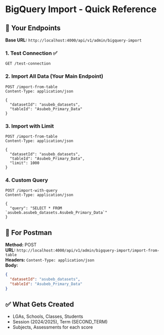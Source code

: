# BigQuery Import - Quick Reference

## 🚀 Your Endpoints

**Base URL:** `http://localhost:4000/api/v1/admin/bigquery-import`

### 1. Test Connection ✅
```
GET /test-connection
```

### 2. Import All Data (Your Main Endpoint)
```
POST /import-from-table
Content-Type: application/json

{
  "datasetId": "asubeb_datasets",
  "tableId": "Asubeb_Primary_Data"
}
```

### 3. Import with Limit
```
POST /import-from-table
Content-Type: application/json

{
  "datasetId": "asubeb_datasets",
  "tableId": "Asubeb_Primary_Data",
  "limit": 1000
}
```

### 4. Custom Query
```
POST /import-with-query
Content-Type: application/json

{
  "query": "SELECT * FROM `asubeb.asubeb_datasets.Asubeb_Primary_Data`"
}
```

## 🎯 For Postman

**Method:** POST  
**URL:** `http://localhost:4000/api/v1/admin/bigquery-import/import-from-table`  
**Headers:** `Content-Type: application/json`  
**Body:**
```json
{
  "datasetId": "asubeb_datasets",
  "tableId": "Asubeb_Primary_Data"
}
```

## ✅ What Gets Created
- LGAs, Schools, Classes, Students
- Session (2024/2025), Term (SECOND_TERM)
- Subjects, Assessments for each score
